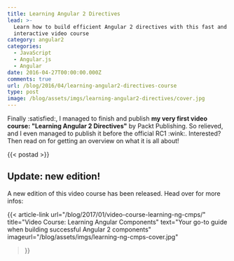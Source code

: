 ```yaml
---
title: Learning Angular 2 Directives
lead: >-
  Learn how to build efficient Angular 2 directives with this fast and
  interactive video course
category: angular2
categories:
  - JavaScript
  - Angular.js
  - Angular
date: 2016-04-27T00:00:00.000Z
comments: true
url: /blog/2016/04/learning-angular2-directives-course
type: post
image: /blog/assets/imgs/learning-angular2-directives/cover.jpg
---
```


<div class="article-intro">
    Finally :satisfied:, I managed to finish and publish <strong>my very first video course: "Learning Angular 2 Directives"</strong> by Packt Publishing. So relieved, and I even managed to publish it before the official RC1 :wink:. Interested? Then read on for getting an overview on what it is all about!
</div>

{{< postad >}}


## Update: new edition!

A new edition of this video course has been released. Head over for more infos:

{{< article-link
	url="/blog/2017/01/video-course-learning-ng-cmps/"
    title="Video Course: Learning Angular Components"
	text="Your go-to guide when building successful Angular 2 components"
    imageurl="/blog/assets/imgs/learning-ng-cmps-cover.jpg"
>}}
